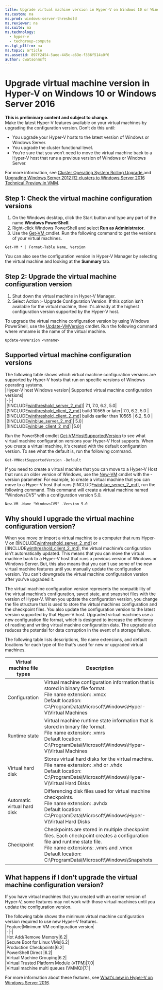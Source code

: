 ```yaml
---
title: Upgrade virtual machine version in Hyper-V on Windows 10 or Windows Server 2016
ms.custom: na
ms.prod: windows-server-threshold
ms.reviewer: na
ms.suite: na
ms.technology: 
  - hyper-v
  - techgroup-compute
ms.tgt_pltfrm: na
ms.topic: article
ms.assetid: 897f2454-5aee-445c-a63e-f386f514a0f6
author: cwatsonmsft
---
```

# Upgrade virtual machine version in Hyper-V on Windows 10 or Windows Server 2016
**This is preliminary content and subject to change.**  
Make the latest Hyper-V features available on your virtual machines by upgrading the configuration version. Don’t do this until:  
  
- You upgrade your Hyper-V hosts to the latest version of Windows or Windows Server.  
- You upgrade the cluster functional level.   
- You’re sure that you won’t need to move the virtual machine back to a Hyper-V host that runs a previous version of Windows or Windows Server.  
  
For more information, see [Cluster Operating System Rolling Upgrade ](Cluster-Operating-System-Rolling-Upgrade.md) and [Upgrading Windows Server 2012 R2 clusters to Windows Server 2016 Technical Preview in VMM](https://technet.microsoft.com/library/mt445417.aspx).  
    
Step 1: Check the virtual machine configuration versions  
---  
1. On the Windows desktop, click the Start button and type any part of the name **Windows PowerShell**.  
2. Right-click Windows PowerShell and select **Run as Administrator**.  
3.	Use the [Get-VM ](https://technet.microsoft.com/library/hh848479.aspx)cmdlet. Run the following command to get the versions of your virtual machines.   
```  
Get-VM * | Format-Table Name, Version  
 ```  
You can also see the configuration version in Hyper-V Manager by selecting the virtual machine and looking at the **Summary** tab.  
  
  
Step 2: Upgrade the virtual machine configuration version  
---  
1.	Shut down the virtual machine in Hyper-V Manager.  
2.	Select Action > Upgrade Configuration Version. If this option isn't available for the virtual machine, then it's already at the highest configuration version supported by the Hyper-V host.   
  
To upgrade the virtual machine configuration version by using Windows PowerShell, use the [Update-VMVersion](https://technet.microsoft.com/library/mt484146.aspx) cmdlet. Run the following command where vmname is the name of the virtual machine.  
```  
Update-VMVersion <vmname>  
```  
<a name="BKMK_SupportedConfigVersions"></a>Supported virtual machine configuration versions  
---  
The following table shows which virtual machine configuration versions are supported by Hyper-V hosts that run on specific versions of Windows operating systems.  
|Hyper-V host Windows version|	Supported virtual machine configuration versions|  
|-|-|  
|[!INCLUDE[winthreshold_server_2_md](/Token/winthreshold_server_2_md.md)]|	7.1, 7.0, 6.2, 5.0|  
|[!INCLUDE[winthreshold_client_2_md](/Token/winthreshold_client_2_md.md)] build 10565 or later|	7.0, 6.2, 5.0 |  
|[!INCLUDE[winthreshold_client_2_md](/Token/winthreshold_client_2_md.md)] builds earlier than 10565  |	6.2, 5.0 |  
|[!INCLUDE[winblue_server_2_md](/Token/winblue_server_2_md.md)]|	5.0|  
|[!INCLUDE[winblue_client_2_md](/Token/winblue_client_2_md.md)]	|5.0|  
  
Run the PowerShell cmdlet [Get-VMHostSupportedVersion](https://technet.microsoft.com/library/mt653838.aspx) to see what virtual machine configuration versions your Hyper-V Host supports. When you create a virtual machine, it's created with the default configuration version. To see what the default is, run the following command.  
 ```  
Get-VMHostSupportedVersion -Default  
 ```  
 If you need to create a virtual machine that you can move to a Hyper-V Host that runs an older version of Windows, use the [New-VM](https://technet.microsoft.com/library/hh848537.aspx) cmdlet with the -version parameter. For example, to create a virtual machine that you can move to a Hyper-V host that runs [!INCLUDE[winblue_server_2_md](/Token/winblue_server_2_md.md)], run the following command. This command will create a virtual machine named "WindowsCV5" with a configuration version 5.0.  
  ```  
New-VM -Name "WindowsCV5" -Version 5.0  
 ```  
   
Why should I upgrade the virtual machine configuration version?  
---  
When you move or import a virtual machine to a computer that runs Hyper-V on [!INCLUDE[winthreshold_server_2_md](/Token/winthreshold_server_2_md.md)] or [!INCLUDE[winthreshold_client_2_md](/Token/winthreshold_client_2_md.md)], the virtual machine’s configuration isn't automatically updated. This means that you can move the virtual machine back to a Hyper-V host that runs a previous version of Windows or Windows Server. But, this also means that you can't use some of the new virtual machine features until you manually update the configuration version. You can't downgrade the virtual machine configuration version after you've upgraded it.  
  
   
The virtual machine configuration version represents the compatibility of the virtual machine’s configuration, saved state, and snapshot files with the version of Hyper-V. When you update the configuration version, you change the file structure that is used to store the virtual machines configuration and the checkpoint files. You also update the configuration version to the latest version supported by that Hyper-V host. Upgraded virtual machines use a new configuration file format, which is designed to increase the efficiency of reading and writing virtual machine configuration data. The upgrade also reduces the potential for data corruption in the event of a storage failure.  
   
The following table lists descriptions, file name extensions, and default locations for each type of file that's used for new or upgraded virtual machines.  
   
 |Virtual machine file types |	Description|  
 |-|-|  
|Configuration	|Virtual machine configuration information that is stored in binary file format.  <br> File name extension: .vmcx <br> Default location: C:\ProgramData\Microsoft\Windows\Hyper-V\Virtual Machines|  
  |Runtime state|Virtual machine runtime state information that is stored in binary file format. <br>File name extension: .vmrs <br>Default location: C:\ProgramData\Microsoft\Windows\Hyper-V\Virtual Machines|  
|Virtual hard disk|Stores virtual hard disks for the virtual machine.<br> File name extension: .vhd or .vhdx <br>Default location: C:\ProgramData\Microsoft\Windows\Hyper-V\Virtual Hard Disks|  
 |Automatic virtual hard disk |Differencing disk files used for virtual machine checkpoints.<br> File name extension: .avhdx <br> Default location: C:\ProgramData\Microsoft\Windows\Hyper-V\Virtual Hard Disks|  
 |Checkpoint|Checkpoints are stored in multiple checkpoint files. Each checkpoint creates a configuration file and runtime state file.<br> File name extensions: .vmrs and .vmcx <br>Default location: C:\ProgramData\Microsoft\Windows\Snapshots|   
  
  
What happens if I don’t upgrade the virtual machine configuration version?  
---  
If you have virtual machines that you created with an earlier version of Hyper-V, some features may not work with those virtual machines until you update the configuration version.  
  
The following table shows the minimum virtual machine configuration version required to use new Hyper-V features.  
|Feature|Minimum VM configuration version|  
|-|-|  
|Hot Add/Remove Memory|6.2|  
|Secure Boot for Linux VMs|6.2|  
|Production Checkpoints|6.2|  
|PowerShell Direct |6.2|  
|Virtual Machine Grouping|6.2|  
|Virtual Trusted Platform Module (vTPM)|7.0|  
|Virtual machine multi queues (VMMQ)|7.1|   
  
For more information about these features, see [What's new in Hyper-V on Windows Server 2016](What-s-new-in-Hyper-V-on-Windows-Server-2016-Technical-Preview.md).